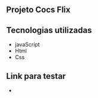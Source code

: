 ## Projeto Cocs Flix


## Tecnologias utilizadas

- javaScript
- Html
- Css

## Link para testar

-
